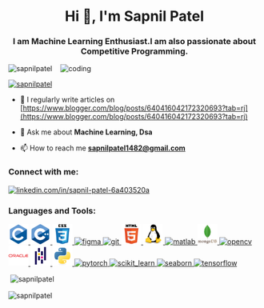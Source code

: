 <h1 align="center">Hi 👋, I'm Sapnil Patel</h1>
<h3 align="center">I am Machine Learning Enthusiast.I am also passionate about Competitive Programming.</h3>

<img align = "right" alt="coding" width="400" src="https://www.google.com/imgres?imgurl=https%3A%2F%2Fmedia.tenor.com%2FBqbIhT4Mb7cAAAAd%2Fprogrammer-rounded-edges.gif&imgrefurl=https%3A%2F%2Ftenor.com%2Fview%2Fprogrammer-rounded-edges-gif-26214286&tbnid=uit7B1SgJ3Kz_M&vet=10CAUQxiAoA2oXChMIwLfj88e1_AIVAAAAAB0AAAAAEAc..i&docid=5M2eMuZZCiCXhM&w=640&h=476&itg=1&q=animated%20coding%20gif&ved=0CAUQxiAoA2oXChMIwLfj88e1_AIVAAAAAB0AAAAAEAc">

<p align="left"> <img src="https://komarev.com/ghpvc/?username=sapnilpatel&label=Profile%20views&color=0e75b6&style=flat" alt="sapnilpatel" /> </p>

<p align="left"> <a href="https://github.com/ryo-ma/github-profile-trophy"><img src="https://github-profile-trophy.vercel.app/?username=sapnilpatel" alt="sapnilpatel" /></a> </p>

- 📝 I regularly write articles on [https://www.blogger.com/blog/posts/640416042172320693?tab=rj](https://www.blogger.com/blog/posts/640416042172320693?tab=rj)

- 💬 Ask me about **Machine Learning, Dsa**

- 📫 How to reach me **sapnilpatel1482@gmail.com**

<h3 align="left">Connect with me:</h3>
<p align="left">
<a href="https://linkedin.com/in/linkedin.com/in/sapnil-patel-6a403520a" target="blank"><img align="center" src="https://raw.githubusercontent.com/rahuldkjain/github-profile-readme-generator/master/src/images/icons/Social/linked-in-alt.svg" alt="linkedin.com/in/sapnil-patel-6a403520a" height="30" width="40" /></a>
</p>

<h3 align="left">Languages and Tools:</h3>
<p align="left"> <a href="https://www.cprogramming.com/" target="_blank" rel="noreferrer"> <img src="https://raw.githubusercontent.com/devicons/devicon/master/icons/c/c-original.svg" alt="c" width="40" height="40"/> </a> <a href="https://www.w3schools.com/cpp/" target="_blank" rel="noreferrer"> <img src="https://raw.githubusercontent.com/devicons/devicon/master/icons/cplusplus/cplusplus-original.svg" alt="cplusplus" width="40" height="40"/> </a> <a href="https://www.w3schools.com/css/" target="_blank" rel="noreferrer"> <img src="https://raw.githubusercontent.com/devicons/devicon/master/icons/css3/css3-original-wordmark.svg" alt="css3" width="40" height="40"/> </a> <a href="https://www.figma.com/" target="_blank" rel="noreferrer"> <img src="https://www.vectorlogo.zone/logos/figma/figma-icon.svg" alt="figma" width="40" height="40"/> </a> <a href="https://git-scm.com/" target="_blank" rel="noreferrer"> <img src="https://www.vectorlogo.zone/logos/git-scm/git-scm-icon.svg" alt="git" width="40" height="40"/> </a> <a href="https://www.w3.org/html/" target="_blank" rel="noreferrer"> <img src="https://raw.githubusercontent.com/devicons/devicon/master/icons/html5/html5-original-wordmark.svg" alt="html5" width="40" height="40"/> </a> <a href="https://www.linux.org/" target="_blank" rel="noreferrer"> <img src="https://raw.githubusercontent.com/devicons/devicon/master/icons/linux/linux-original.svg" alt="linux" width="40" height="40"/> </a> <a href="https://www.mathworks.com/" target="_blank" rel="noreferrer"> <img src="https://upload.wikimedia.org/wikipedia/commons/2/21/Matlab_Logo.png" alt="matlab" width="40" height="40"/> </a> <a href="https://www.mongodb.com/" target="_blank" rel="noreferrer"> <img src="https://raw.githubusercontent.com/devicons/devicon/master/icons/mongodb/mongodb-original-wordmark.svg" alt="mongodb" width="40" height="40"/> </a> <a href="https://opencv.org/" target="_blank" rel="noreferrer"> <img src="https://www.vectorlogo.zone/logos/opencv/opencv-icon.svg" alt="opencv" width="40" height="40"/> </a> <a href="https://www.oracle.com/" target="_blank" rel="noreferrer"> <img src="https://raw.githubusercontent.com/devicons/devicon/master/icons/oracle/oracle-original.svg" alt="oracle" width="40" height="40"/> </a> <a href="https://pandas.pydata.org/" target="_blank" rel="noreferrer"> <img src="https://raw.githubusercontent.com/devicons/devicon/2ae2a900d2f041da66e950e4d48052658d850630/icons/pandas/pandas-original.svg" alt="pandas" width="40" height="40"/> </a> <a href="https://www.python.org" target="_blank" rel="noreferrer"> <img src="https://raw.githubusercontent.com/devicons/devicon/master/icons/python/python-original.svg" alt="python" width="40" height="40"/> </a> <a href="https://pytorch.org/" target="_blank" rel="noreferrer"> <img src="https://www.vectorlogo.zone/logos/pytorch/pytorch-icon.svg" alt="pytorch" width="40" height="40"/> </a> <a href="https://scikit-learn.org/" target="_blank" rel="noreferrer"> <img src="https://upload.wikimedia.org/wikipedia/commons/0/05/Scikit_learn_logo_small.svg" alt="scikit_learn" width="40" height="40"/> </a> <a href="https://seaborn.pydata.org/" target="_blank" rel="noreferrer"> <img src="https://seaborn.pydata.org/_images/logo-mark-lightbg.svg" alt="seaborn" width="40" height="40"/> </a> <a href="https://www.tensorflow.org" target="_blank" rel="noreferrer"> <img src="https://www.vectorlogo.zone/logos/tensorflow/tensorflow-icon.svg" alt="tensorflow" width="40" height="40"/> </a> </p>

<p>&nbsp;<img align="center" src="https://github-readme-stats.vercel.app/api?username=sapnilpatel&show_icons=true&locale=en" alt="sapnilpatel" /></p>

<p><img align="center" src="https://github-readme-streak-stats.herokuapp.com/?user=sapnilpatel&" alt="sapnilpatel" /></p>
